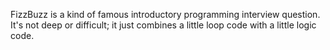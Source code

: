 FizzBuzz is a kind of famous introductory programming interview question. It's not deep or difficult; it just combines a little loop code with a little logic code.
